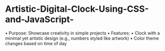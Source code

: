 # Artistic-Digital-Clock-Using-CSS-and-JavaScript-
• Purpose: Showcase creativity in simple projects  • Features:  • Clock with a minimal yet artistic design (e.g., numbers styled like artwork)  • Color theme changes based on time of day
